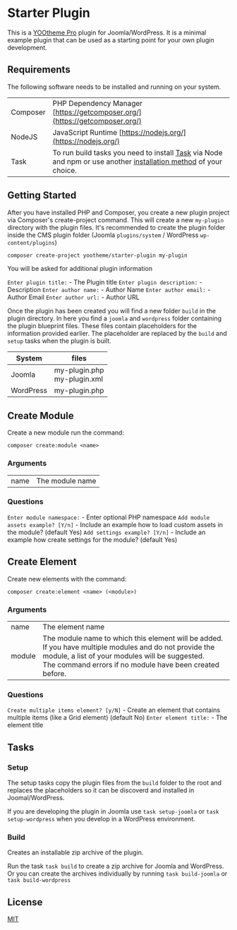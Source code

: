 # Starter Plugin

This is a [YOOtheme Pro](https://yootheme.com) plugin for Joomla/WordPress. It is a minimal example plugin that can be used as a starting point for your own plugin development.

## Requirements

The following software needs to be installed and running on your system.

|          |                                                                            |
|----------|----------------------------------------------------------------------------|
| Composer | PHP Dependency Manager [https://getcomposer.org/](https://getcomposer.org/) |
| NodeJS   | JavaScript Runtime [https://nodejs.org/](https://nodejs.org/) |
| Task     | To run build tasks you need to install [Task](https://taskfile.dev) via Node and npm or use another [installation method](https://taskfile.dev/installation/) of your choice.|

## Getting Started

After you have installed PHP and Composer, you create a new plugin project via Composer's create-project command. This will create a new `my-plugin` directory with the plugin files.
It's recommended to create the plugin folder inside the CMS plugin folder (Joomla `plugins/system` / WordPress `wp-content/plugins`)

```bash
composer create-project yootheme/starter-plugin my-plugin
```

You will be asked for additional plugin information

`Enter plugin title:` - The Plugin title
`Enter plugin description:` - Description
`Enter author name:` - Author Name
`Enter author email:` - Author Email
`Enter author url:` - Author URL


Once the plugin has been created you will find a new folder `build` in the plugin directory. In here you find a `joomla` and `wordpress` folder containing the plugin blueprint files.
These files contain placeholders for the information provided earlier. The placeholder are replaced by the `build` and `setup` tasks when the plugin is built.

| System    | files                            |
|-----------|----------------------------------|
| Joomla    | my-plugin.php <br> my-plugin.xml |
| WordPress | my-plugin.php |

## Create Module

Create a new module run the command:

`composer create:module <name>`

### Arguments

|      |                 |
|------|-----------------|
| name | The module name |

### Questions

`Enter module namespace:` - Enter optional PHP namespace
`Add module assets example? [Y/n]` - Include an example how to load custom assets in the module? (default Yes)
`Add settings example? [Y/n]` - Include an example how create settings for the module? (default Yes)

## Create Element

Create new elements with the command:

`composer create:element <name> (<module>)`

### Arguments

|        |                 |
|--------|-----------------|
| name   | The element name |
| module | The module name to which this element will be added. If you have multiple modules and do not provide the module, a list of your modules will be suggested. <br>  The command errors if no module have been created before. |

### Questions

`Create multiple items element? [y/N]` - Create an element that contains multiple items (like a Grid element) (default No)
`Enter element title:` - The element title


## Tasks

### Setup

The setup tasks copy the plugin files from the `build` folder to the root and replaces the placeholders so it can be discoverd and installed in Joomal/WordPress.

If you are developing the plugin in Joomla use `task setup-joomla` or `task setup-wordpress` when you develop in a WordPress environment.

### Build

Creates an installable zip archive of the plugin.

Run the task `task build` to create a zip archive for Joomla and WordPress. Or you can create the archives individually by running `task build-joomla` or `task build-wordpress`

## License

[MIT](https://opensource.org/licenses/MIT)
